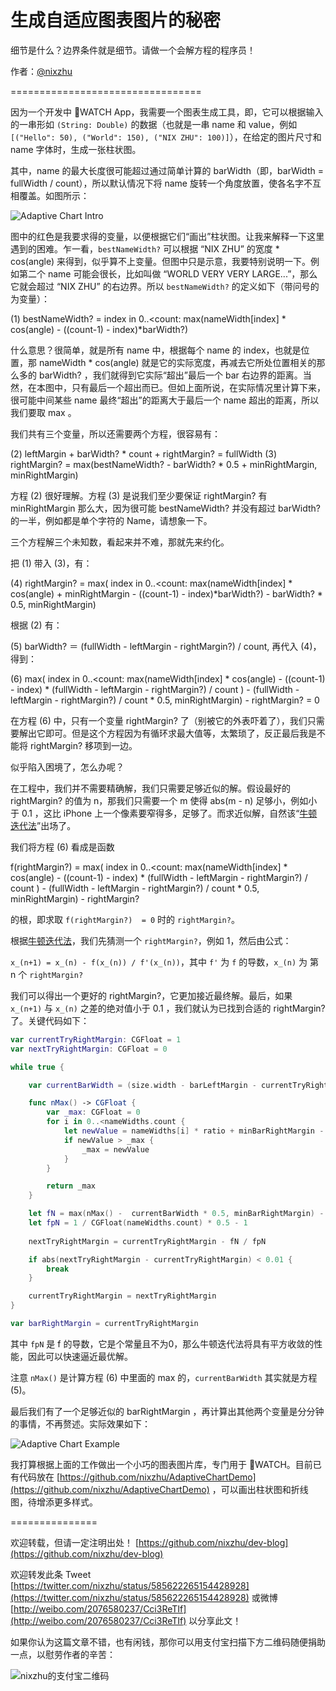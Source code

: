 # 生成自适应图表图片的秘密


细节是什么？边界条件就是细节。请做一个会解方程的程序员！

作者：[@nixzhu](https://twitter.com/nixzhu)


=================================

因为一个开发中 WATCH App，我需要一个图表生成工具，即，它可以根据输入的一串形如 `(String: Double)` 的数据（也就是一串 name 和 value，例如 `[("Hello": 50), ("World": 150), ("NIX ZHU": 100)]`），在给定的图片尺寸和 name 字体时，生成一张柱状图。

其中，name 的最大长度很可能超过通过简单计算的 barWidth（即，barWidth = fullWidth / count），所以默认情况下将 name 旋转一个角度放置，使各名字不互相覆盖。如图所示：

![Adaptive Chart Intro](https://github.com/nixzhu/dev-blog/raw/master/images/adaptive_chart_intro.png)

图中的红色是我要求得的变量，以便根据它们“画出”柱状图。让我来解释一下这里遇到的困难。乍一看，`bestNameWidth?` 可以根据 “NIX ZHU” 的宽度 * cos(angle) 来得到，似乎算不上变量。但图中只是示意，我要特别说明一下。例如第二个 name 可能会很长，比如叫做 “WORLD VERY VERY LARGE...”，那么它就会超过 “NIX ZHU” 的右边界。所以 `bestNameWidth?` 的定义如下（带问号的为变量）：

 (1) bestNameWidth? = index in 0..<count: max(nameWidth[index] * cos(angle) - ((count-1) - index)*barWidth?)

什么意思？很简单，就是所有 name 中，根据每个 name 的 index，也就是位置，那 nameWidth * cos(angle) 就是它的实际宽度，再减去它所处位置相关的那么多的 barWidth? ，我们就得到它实际“超出”最后一个 bar 右边界的距离。当然，在本图中，只有最后一个超出而已。但如上面所说，在实际情况里计算下来，很可能中间某些 name 最终“超出”的距离大于最后一个 name 超出的距离，所以我们要取 max 。

我们共有三个变量，所以还需要两个方程，很容易有：

(2) leftMargin + barWidth? * count + rightMargin? = fullWidth
(3) rightMargin? = max(bestNameWidth? - barWidth? * 0.5 + minRightMargin, minRightMargin)

方程 (2) 很好理解。方程 (3) 是说我们至少要保证 rightMargin? 有 minRightMargin 那么大，因为很可能 bestNameWidth? 并没有超过 barWidth? 的一半，例如都是单个字符的 Name，请想象一下。

三个方程解三个未知数，看起来并不难，那就先来约化。

把 (1) 带入 (3)，有：

(4) rightMargin? = max(     index in 0..<count: max(nameWidth[index] * cos(angle) + minRightMargin - ((count-1) - index)*barWidth?)     - barWidth? * 0.5,     minRightMargin)

根据 (2) 有：

(5) barWidth? ＝ (fullWidth - leftMargin - rightMargin?) / count, 再代入 (4)，得到：

(6)  max(    index in 0..<count: max(nameWidth[index] * cos(angle) - ((count-1) - index)  *      (fullWidth - leftMargin - rightMargin?) / count       )     -      (fullWidth - leftMargin - rightMargin?) / count        * 0.5,     minRightMargin)    -    rightMargin?   = 0

在方程 (6) 中，只有一个变量 rightMargin? 了（别被它的外表吓着了），我们只需要解出它即可。但是这个方程因为有循环求最大值等，太繁琐了，反正最后我是不能将 rightMargin? 移项到一边。

似乎陷入困境了，怎么办呢？

在工程中，我们并不需要精确解，我们只需要足够近似的解。假设最好的 rightMargin? 的值为 n，那我们只需要一个 m 使得 abs(m - n) 足够小，例如小于 0.1 ，这比 iPhone 上一个像素要窄得多，足够了。而求近似解，自然该“[牛顿迭代法](http://zh.wikipedia.org/zh/%E7%89%9B%E9%A1%BF%E6%B3%95)”出场了。

我们将方程 (6) 看成是函数 

f(rightMargin?) = max(    index in 0..<count: max(nameWidth[index] * cos(angle) - ((count-1) - index)  *      (fullWidth - leftMargin - rightMargin?) / count       )     -      (fullWidth - leftMargin - rightMargin?) / count        * 0.5,     minRightMargin)    -    rightMargin?

的根，即求取 `f(rightMargin?)  = 0` 时的 `rightMargin?`。

根据[牛顿迭代法](http://zh.wikipedia.org/zh/%E7%89%9B%E9%A1%BF%E6%B3%95)，我们先猜测一个 `rightMargin?`，例如 1，然后由公式：

`x_(n+1) = x_(n) - f(x_(n)) / f'(x_(n))`，其中 `f'` 为 `f` 的导数，`x_(n)` 为 第 n 个 `rightMargin?`

我们可以得出一个更好的 rightMargin?，它更加接近最终解。最后，如果 `x_(n+1)` 与 `x_(n)` 之差的绝对值小于 0.1 ，我们就认为已找到合适的 rightMargin? 了。关键代码如下：

```Swift
var currentTryRightMargin: CGFloat = 1
var nextTryRightMargin: CGFloat = 0

while true {

    var currentBarWidth = (size.width - barLeftMargin - currentTryRightMargin) / CGFloat(nameWidths.count)

    func nMax() -> CGFloat {
        var _max: CGFloat = 0
        for i in 0..<nameWidths.count {
            let newValue = nameWidths[i] * ratio + minBarRightMargin - CGFloat((nameWidths.count - 1) - i) * currentBarWidth
            if newValue > _max {
                _max = newValue
            }
        }

        return _max
    }

    let fN = max(nMax() -  currentBarWidth * 0.5, minBarRightMargin) - currentTryRightMargin
    let fpN = 1 / CGFloat(nameWidths.count) * 0.5 - 1
    
    nextTryRightMargin = currentTryRightMargin - fN / fpN

    if abs(nextTryRightMargin - currentTryRightMargin) < 0.01 {
        break
    }

    currentTryRightMargin = nextTryRightMargin
}

var barRightMargin = currentTryRightMargin
```

其中 `fpN` 是 f 的导数，它是个常量且不为0，那么牛顿迭代法将具有平方收敛的性能，因此可以快速逼近最优解。

注意 `nMax()` 是计算方程 (6) 中里面的 max 的，`currentBarWidth` 其实就是方程 (5)。

最后我们有了一个足够近似的 barRightMargin ，再计算出其他两个变量是分分钟的事情，不再赘述。实际效果如下：

![Adaptive Chart Example](https://github.com/nixzhu/dev-blog/raw/master/images/adaptive_chart_example.png)


我打算根据上面的工作做出一个小巧的图表图片库，专门用于 WATCH。目前已有代码放在 [https://github.com/nixzhu/AdaptiveChartDemo](https://github.com/nixzhu/AdaptiveChartDemo) ，可以画出柱状图和折线图，待增添更多样式。


===============

欢迎转载，但请一定注明出处！ [https://github.com/nixzhu/dev-blog](https://github.com/nixzhu/dev-blog)

欢迎转发此条 Tweet [https://twitter.com/nixzhu/status/585622265154428928](https://twitter.com/nixzhu/status/585622265154428928) 或微博 [http://weibo.com/2076580237/Cci3ReTIf](http://weibo.com/2076580237/Cci3ReTIf)  以分享此文！

如果你认为这篇文章不错，也有闲钱，那你可以用支付宝扫描下方二维码随便捐助一点，以慰劳作者的辛苦：

![nixzhu的支付宝二维码](https://github.com/nixzhu/dev-blog/raw/master/images/nixzhu_alipay.png)